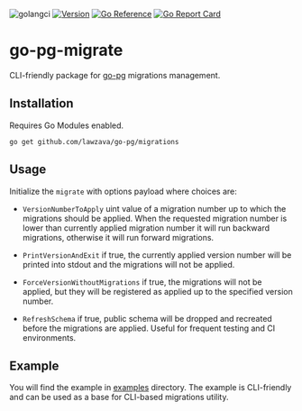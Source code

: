![golangci](https://github.com/lawzava/go-pg-migrate/workflows/golangci/badge.svg?branch=main)
[![Version](https://img.shields.io/badge/version-v1.0.3-green.svg)](https://github.com/lawzava/go-pg-migrate/releases)
[![Go Reference](https://pkg.go.dev/badge/github.com/lawzava/go-pg-migrate.svg)](https://pkg.go.dev/github.com/lawzava/go-pg-migrate)
[![Go Report Card](https://goreportcard.com/badge/github.com/lawzava/go-pg-migrate)](https://goreportcard.com/report/github.com/lawzava/go-pg-migrate)


# go-pg-migrate

CLI-friendly package for [go-pg](https://github.com/go-pg/pg) migrations management.

## Installation

Requires Go Modules enabled.

```
go get github.com/lawzava/go-pg/migrations
```

## Usage

Initialize the `migrate` with options payload where choices are:

- `VersionNumberToApply` uint value of a migration number up to which the migrations should be applied. 
When the requested migration number is lower than currently applied migration number it will run backward migrations, otherwise it will run forward migrations.
  
- `PrintVersionAndExit` if true, the currently applied version number will be printed into stdout and the migrations will not be applied.

- `ForceVersionWithoutMigrations` if true, the migrations will not be applied, but they will be registered as applied up to the specified version number.

- `RefreshSchema` if true, public schema will be dropped and recreated before the migrations are applied. Useful for frequent testing and CI environments.

## Example

You will find the example in [examples](examples) directory. The example is CLI-friendly and can be used as a base for CLI-based migrations utility.


